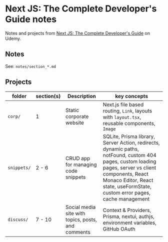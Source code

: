 # Next JS: The Complete Developer's Guide notes

Notes and projects from [Next JS: The Complete Developer's Guide](https://www.udemy.com/course/next-js-the-complete-developers-guide) on Udemy.

## Notes

See: `notes/section_*.md`

## Projects

| folder | section(s) | Description | key concepts |
| ------ | ------- | ----------- | ------------ |
| `corp/` | 1 | Static corporate website | Next.js file based routing, `Link`, layouts with `layout.tsx`, reusable components, `Image` |
| `snippets/` | 2 - 6 | CRUD app for managing code snippets | SQLite, Prisma library, Server Action, redirects, dynamic paths, notFound, custom 404 pages, custom loading pages, server vs client components, React Monaco Editor, React state, useFormState, custom error pages, cache management  |
| `discuss/` | 7 - 10 | Social media site with topics, posts, and comments | Context & Providers, Prisma, nextui, authjs, environment variables, GitHub OAuth |